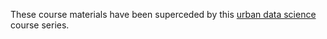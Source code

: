 These course materials have been superceded by this [urban data science](https://github.com/gboeing/urban-data-science) course series.
